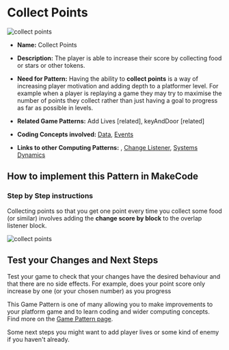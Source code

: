 #  Collect Points

![collect points](https://raw.githubusercontent.com/mickfuzz/makecode-platformer-101/master/images/patterns/gameChallenge_gainpoints.jpg)

* **Name:** Collect Points

* **Description:** The player is able to increase their score by collecting food or stars or other tokens.

* **Need for Pattern:** Having the ability to **collect points** is a way of increasing player motivation and adding depth to a platformer level.
For example when a player is replaying a game they may try to maximise the number of points they collect rather than just having a goal to
progress as far as possible in levels.

* **Related Game Patterns:** Add Lives [related], keyAndDoor [related]

* **Coding Concepts involved:** [Data](learningDimensions#data), [Events](learningDimensions#events)

* **Links to other Computing Patterns:** , [Change Listener](learningDimensions#change-listener),  [Systems Dynamics](learningDimensions#systems-dynamics)  

## How to implement this Pattern in MakeCode

### Step by Step instructions

Collecting points so that you get one point every time you collect some food (or similar) involves adding the **change score by block** to the overlap listener block.

![ collect points](https://raw.githubusercontent.com/mickfuzz/getting-started-making-a-platformer-test1/master/images/collectPoints.png)


## Test your Changes and Next Steps

Test your game to check that your changes have the desired behaviour and that there are no side effects. For example, does your point score only increase by one (or your chosen number) as you progress

This Game Pattern is one of many allowing you to make improvements to your platform game and to learn coding and wider computing concepts.
Find more on the [Game Pattern page](gamePatterns.md).

Some next steps you might want to add player lives or some kind of enemy if you haven't already.

